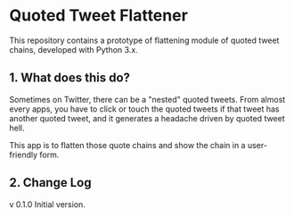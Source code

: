 # Quoted Tweet Flattener
This repository contains a prototype of flattening module of quoted tweet chains, developed with Python 3.x.



## 1. What does this do?



Sometimes on Twitter, there can be a "nested" quoted tweets. From almost every apps, you have to click or touch the quoted tweets if that tweet has another quoted tweet, and it generates a headache driven by quoted tweet hell.

This app is to flatten those quote chains and show the chain in a user-friendly form.



## 2. Change Log

v 0.1.0 Initial version.